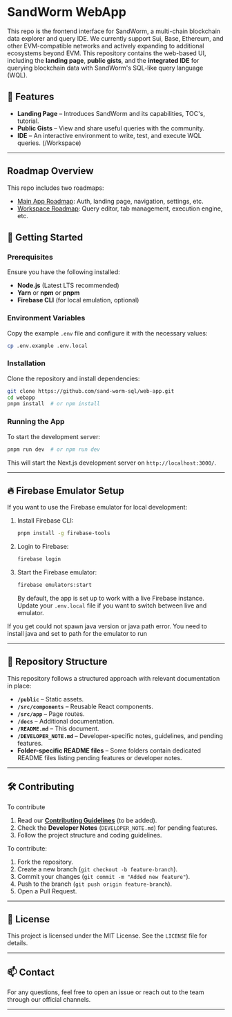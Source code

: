 # SandWorm WebApp

This repo is the frontend interface for SandWorm, a multi-chain blockchain data explorer and query IDE. We currently support Sui, Base, Ethereum, and other EVM-compatible networks and actively expanding to additional ecosystems beyond EVM. This repository contains the web-based UI, including the **landing page**, **public gists**, and the **integrated IDE** for querying blockchain data with SandWorm's SQL-like query language (WQL).

## 🚀 Features

- **Landing Page** – Introduces SandWorm and its capabilities, TOC's, tutorial.
- **Public Gists** – View and share useful queries with the community.
- **IDE** – An interactive environment to write, test, and execute WQL queries. (/Workspace)

---

## Roadmap Overview

This repo includes two roadmaps:

- [Main App Roadmap](ROADMAP.md): Auth, landing page, navigation, settings, etc.
- [Workspace Roadmap](<src/app/(app)/workspace/ROADMAP.md>): Query editor, tab management, execution engine, etc.

## 📖 Getting Started

### Prerequisites

Ensure you have the following installed:

- **Node.js** (Latest LTS recommended)
- **Yarn** or **npm** or **pnpm**
- **Firebase CLI** (for local emulation, optional)

### Environment Variables

Copy the example `.env` file and configure it with the necessary values:

```sh
cp .env.example .env.local
```

### Installation

Clone the repository and install dependencies:

```sh
git clone https://github.com/sand-worm-sql/web-app.git
cd webapp
pnpm install  # or npm install
```

### Running the App

To start the development server:

```sh
pnpm run dev  # or npm run dev
```

This will start the Next.js development server on `http://localhost:3000/`.

---

## 🔥 Firebase Emulator Setup

If you want to use the Firebase emulator for local development:

1. Install Firebase CLI:
   ```sh
   pnpm install -g firebase-tools
   ```
2. Login to Firebase:
   ```sh
   firebase login
   ```
3. Start the Firebase emulator:
   ```sh
   firebase emulators:start
   ```
   By default, the app is set up to work with a live Firebase instance. Update your `.env.local` file if you want to switch between live and emulator.

If you get could not spawn java version or java path error. You need to install java and set to path for the emulator to run

---

## 📂 Repository Structure

This repository follows a structured approach with relevant documentation in place:

- **`/public`** – Static assets.
- **`/src/components`** – Reusable React components.
- **`/src/app`** – Page routes.
- **`/docs`** – Additional documentation.
- **`/README.md`** – This document.
- **`/DEVELOPER_NOTE.md`** – Developer-specific notes, guidelines, and pending features.
- **Folder-specific README files** – Some folders contain dedicated README files listing pending features or developer notes.

---

## 🛠 Contributing

To contribute

1. Read our **[Contributing Guidelines](CONTRIBUTING.md)** (to be added).
2. Check the **Developer Notes** (`DEVELOPER_NOTE.md`) for pending features.
3. Follow the project structure and coding guidelines.

To contribute:

1. Fork the repository.
2. Create a new branch (`git checkout -b feature-branch`).
3. Commit your changes (`git commit -m "Added new feature"`).
4. Push to the branch (`git push origin feature-branch`).
5. Open a Pull Request.

---

## 📜 License

This project is licensed under the MIT License. See the `LICENSE` file for details.

---

## 📫 Contact

For any questions, feel free to open an issue or reach out to the team through our official channels.

---
